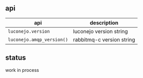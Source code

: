 api
---

| api | description |
| --- | ----------- |
| `luconejo.version` | luconejo version string |
| `luconejo.amqp_version()` | rabbitmq-c version string |

status
------

work in process
